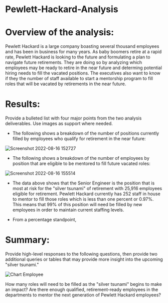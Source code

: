 # Pewlett-Hackard-Analysis

# Overview of the analysis: 
Pewlett Hackard is a large company boasting several thousand employees and has been in business for many years.  As baby boomers retire at a rapid rate, Pewlett Hackard is looking to the future and formulating a plan to navigate future retirements.  They are doing so by analyzing which employees may be ready to retire in the near future and determing potential hiring needs to fill the vacated positions.  The executives also want to know if they the number of staff available to start a mentorship program to fill roles that will be vacated by retirements in the near future.

# Results: 
Provide a bulleted list with four major points from the two analysis deliverables. Use images as support where needed.
- The following shows a breakdown of the number of positions currently filled by employees who qualify for retirement in the near future:

![Screenshot 2022-08-16 152727](https://user-images.githubusercontent.com/107599510/184981526-a68cc15b-0dff-42bd-b13d-f297ef1b2f75.png)

- The following shows a breakdown of the number of employees by position that are eligible to be mentored to fill future vacated roles:

![Screenshot 2022-08-16 155514](https://user-images.githubusercontent.com/107599510/184984951-c37b84b3-b728-4514-b20d-f2c933e34161.png)

- The data above shows that the Senior Engineer is the position that is most at risk for the "silver tsunami" of retirement with 25,916 employees eligible for retirement.  Pewlett Hackard currently has 252 staff in house to mentor to fill those roles which is less than one percent or 0.97%.  This means that 99% of this position will need be filled by new employees in order to maintain current staffing levels.

- From a percentage standpoint, 

# Summary: 
Provide high-level responses to the following questions, then provide two additional queries or tables that may provide more insight into the upcoming "silver tsunami."

![Chart Employee](https://user-images.githubusercontent.com/107599510/184996217-531dd1e7-1207-471e-8700-d33f045f107f.png)

How many roles will need to be filled as the "silver tsunami" begins to make an impact?
Are there enough qualified, retirement-ready employees in the departments to mentor the next generation of Pewlett Hackard employees?
